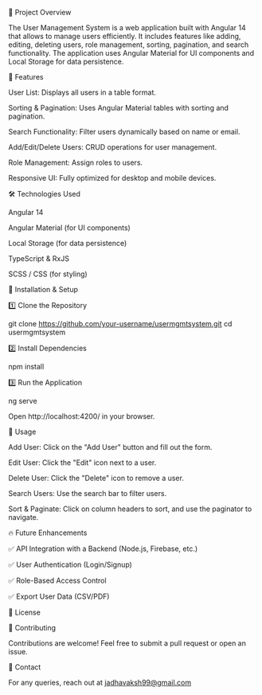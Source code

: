 🚀 Project Overview

The User Management System is a web application built with Angular 14 that allows to manage users efficiently. It includes features like adding, editing, deleting users, role management, sorting, pagination, and search functionality. The application uses Angular Material for UI components and Local Storage for data persistence.

📌 Features

User List: Displays all users in a table format.

Sorting & Pagination: Uses Angular Material tables with sorting and pagination.

Search Functionality: Filter users dynamically based on name or email.

Add/Edit/Delete Users: CRUD operations for user management.

Role Management: Assign roles to users.

Responsive UI: Fully optimized for desktop and mobile devices.

🛠 Technologies Used

Angular 14

Angular Material (for UI components)

Local Storage (for data persistence)

TypeScript & RxJS

SCSS / CSS (for styling)

🔧 Installation & Setup

1️⃣ Clone the Repository

git clone https://github.com/your-username/usermgmtsystem.git cd usermgmtsystem

2️⃣ Install Dependencies

npm install

3️⃣ Run the Application

ng serve

Open http://localhost:4200/ in your browser.

📖 Usage

Add User: Click on the "Add User" button and fill out the form.

Edit User: Click the "Edit" icon next to a user.

Delete User: Click the "Delete" icon to remove a user.

Search Users: Use the search bar to filter users.

Sort & Paginate: Click on column headers to sort, and use the paginator to navigate.

🔥 Future Enhancements

✅ API Integration with a Backend (Node.js, Firebase, etc.)

✅ User Authentication (Login/Signup)

✅ Role-Based Access Control

✅ Export User Data (CSV/PDF)

📜 License

👥 Contributing

Contributions are welcome! Feel free to submit a pull request or open an issue.

📧 Contact

For any queries, reach out at jadhavaksh99@gmail.com
